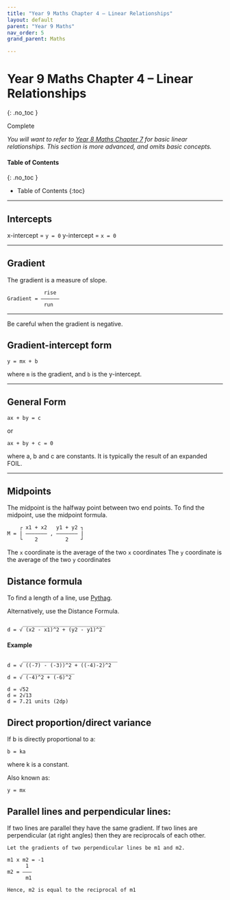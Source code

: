 ```yaml
---
title: "Year 9 Maths Chapter 4 – Linear Relationships"
layout: default
parent: "Year 9 Maths"
nav_order: 5
grand_parent: Maths

---
```


# Year 9 Maths Chapter 4 – Linear Relationships
{: .no_toc }

<label class="label label-green">Complete</label>

*You will want to refer to [Year 8 Maths Chapter 7](../y8/y8c7.html) for basic linear relationships. This section is more advanced, and omits basic concepts.*

#### Table of Contents
{: .no_toc }

* Table of Contents
{:toc}

***

## Intercepts

x-intercept = `y = 0`
y-intercept = `x = 0`
***

## Gradient

The gradient is a measure of slope.

```
            rise
Gradient = ––––––
            run
```
***

Be careful when the gradient is negative.

## Gradient-intercept form

```
y = mx + b
```

where `m` is the gradient, and `b` is the y-intercept.
***

## General Form

```
ax + by = c
```
or
```
ax + by + c = 0
```

where a, b and c are constants. It is typically the result of an expanded FOIL.
***

## Midpoints

The midpoint is the halfway point between two end points. To find the midpoint, use the midpoint formula.
```
    ┌ x1 + x2   y1 + y2 ┐
M = | ––––––– , ––––––– |
    └    2         2    ┘
```

The `x` coordinate is the average of the two `x` coordinates
The `y` coordinate is the average of the two `y` coordinates

## Distance formula

To find a length of a line, use [Pythag](../y8/y8c3.html#pythag).

Alternatively, use the Distance Formula.

```
     ___________________________
d = √ (x2 - x1)^2 + (y2 - y1)^2 
```

#### Example

```
     _______________________________
d = √ ((-7) - (-3))^2 + ((-4)-2)^2
     _________________
d = √ (-4)^2 + (-6)^2

d = √52
d = 2√13
d = 7.21 units (2dp)
```

## Direct proportion/direct variance

If b is directly proportional to a:

```
b = ka
```

where k is a constant.

Also known as:
```
y = mx
```

## Parallel lines and perpendicular lines:

If two lines are parallel they have the same gradient.
If two lines are perpendicular (at right angles) then they are reciprocals of each other.

```
Let the gradients of two perpendicular lines be m1 and m2.

m1 x m2 = -1
      1
m2 = –––
      m1

Hence, m2 is equal to the reciprocal of m1
```



